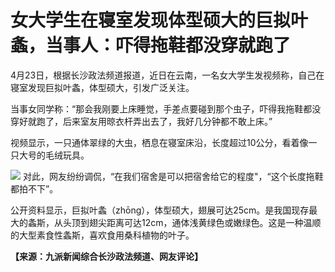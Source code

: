 # 女大学生在寝室发现体型硕大的巨拟叶螽，当事人：吓得拖鞋都没穿就跑了

4月23日，根据长沙政法频道报道，近日在云南，一名女大学生发视频称，自己在寝室发现巨拟叶螽，体型硕大，引发广泛关注。

当事女同学称：“那会我刚要上床睡觉，手差点要碰到那个虫子，吓得我拖鞋都没穿好就跑了，后来室友用晾衣杆弄出去了，我好几分钟都不敢上床。”

视频显示，一只通体翠绿的大虫，栖息在寝室床沿，长度超过10公分，看着像一只大号的毛绒玩具。

![](https://inews.gtimg.com/om_bt/OOFpUOz-kctUKeuaNSIftAf7mIdyh2EhD76v07lLaStPYAA/1000)
对此，网友纷纷调侃，“在我们宿舍是可以把宿舍给它的程度"，“这个长度拖鞋都拍不下”。

公开资料显示，巨拟叶螽（zhōng），体型硕大，翅展可达25cm。是我国现存最大的螽斯，从头顶到翅尖距离可达12cm，通体浅黄绿色或嫩绿色。这是一种温顺的大型素食性螽斯，喜欢食用桑科植物的叶子。

**【来源：九派新闻综合长沙政法频道、网友评论】**

